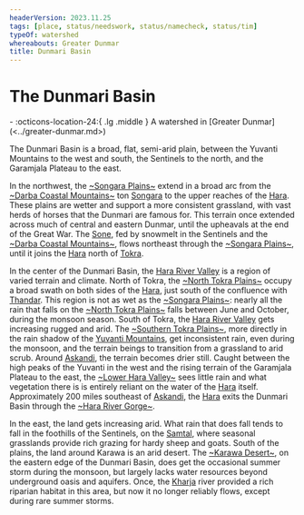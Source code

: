 ```yaml
---
headerVersion: 2023.11.25
tags: [place, status/needswork, status/namecheck, status/tim]
typeOf: watershed
whereabouts: Greater Dunmar
title: Dunmari Basin
---
```

# The Dunmari Basin
<div class="grid cards ext-narrow-margin ext-one-column" markdown>
-    :octicons-location-24:{ .lg .middle } A watershed in [Greater Dunmar](<../greater-dunmar.md>)  
</div>




The Dunmari Basin is a broad, flat, semi-arid plain, between the Yuvanti Mountains to the west and south, the Sentinels to the north, and the Garamjala Plateau to the east. 

In the northwest, the [~Songara Plains~](<./songara-plains.md>) extend in a broad arc from the [~Darba Coastal Mountains~](<../darba-highlands/darba-coastal-mountains.md>) ton [Songara](<../realms/dunmar/central-dunmar/songara.md>) to the upper reaches of the [Hara](<../rivers/hara-watershed/hara.md>). These plains are wetter and support a more consistent grassland, with vast herds of horses that the Dunmari are famous for. This terrain once extended across much of central and eastern Dunmar, until the upheavals at the end of the Great War. The [Sone](<../rivers/hara-watershed/sone.md>), fed by snowmelt in the Sentinels and the [~Darba Coastal Mountains~](<../darba-highlands/darba-coastal-mountains.md>), flows northeast through the [~Songara Plains~](<./songara-plains.md>), until it joins the [Hara](<../rivers/hara-watershed/hara.md>) north of [Tokra](<../realms/dunmar/central-dunmar/tokra/tokra.md>). 

In the center of the Dunmari Basin, the [Hara River Valley](<./hara-river-valley.md>) is a region of varied terrain and climate. North of Tokra, the [~North Tokra Plains~](<./north-tokra-plains.md>) occupy a broad swath on both sides of the [Hara](<../rivers/hara-watershed/hara.md>), just south of the confluence with [Thandar](<../rivers/hara-watershed/thandar.md>). This region is not as wet as the [~Songara Plains~](<./songara-plains.md>): nearly all the rain that falls on the [~North Tokra Plains~](<./north-tokra-plains.md>) falls between June and October, during the monsoon season. South of Tokra, the [Hara River Valley](<./hara-river-valley.md>) gets increasing rugged and arid. The [~Southern Tokra Plains~](<./southern-tokra-plains.md>), more directly in the rain shadow of the [Yuvanti Mountains](<../yuvanti-mountains.md>), get inconsistent rain, even during the monsoon, and the terrain beings to transition from a grassland to arid scrub. Around [Askandi](<../realms/dunmar/central-dunmar/askandi.md>), the terrain becomes drier still. Caught between the high peaks of the Yuvanti in the west and the rising terrain of the Garamjala Plateau to the east, the [~Lower Hara Valley~](<./lower-hara-valley.md>) sees little rain and what vegetation there is is entirely reliant on the water of the [Hara](<../rivers/hara-watershed/hara.md>) itself. Approximately 200 miles southeast of [Askandi](<../realms/dunmar/central-dunmar/askandi.md>), the [Hara](<../rivers/hara-watershed/hara.md>) exits the Dunmari Basin through the [~Hara River Gorge~](<./hara-river-gorge.md>).

In the east, the land gets increasing arid. What rain that does fall tends to fall in the foothills of the Sentinels, on the [Samtal](<./samtal.md>), where seasonal grasslands provide rich grazing for hardy sheep and goats. South of the plains, the land around Karawa is an arid desert. The [~Karawa Desert~](<./karawa-desert.md>), on the eastern edge of the Dunmari Basin, does get the occasional summer storm during the monsoon, but largely lacks water resources beyond underground oasis and aquifers. Once, the [Kharja](<../../istaros-watershed/rivers/kharja.md>) river provided a rich riparian habitat in this area, but now it no longer reliably flows, except during rare summer storms. 

